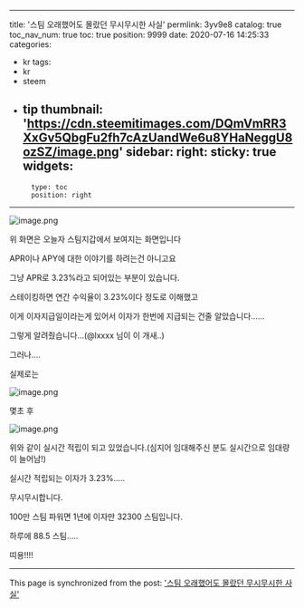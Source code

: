 
---
title: '스팀 오래했어도 몰랐던 무시무시한 사실'
permlink: 3yv9e8
catalog: true
toc_nav_num: true
toc: true
position: 9999
date: 2020-07-16 14:25:33
categories:
- kr
tags:
- kr
- steem
- tip
thumbnail: 'https://cdn.steemitimages.com/DQmVmRR3XxGv5QbgFu2fh7cAzUandWe6u8YHaNeggU8ozSZ/image.png'
sidebar:
    right:
        sticky: true
widgets:
    -
        type: toc
        position: right
---


![image.png](https://cdn.steemitimages.com/DQmVmRR3XxGv5QbgFu2fh7cAzUandWe6u8YHaNeggU8ozSZ/image.png)

위 화면은 오늘자 스팀지갑에서 보여지는 화면입니다

APR이나 APY에 대한 이야기를 하려는건 아니고요

그냥 APR로 3.23%라고 되어있는 부분이 있습니다.

스테이킹하면 연간 수익율이 3.23%이다 정도로 이해했고


이게 이자지급일이라는게 있어서 이자가 한번에 지급되는 건줄 알았습니다......


그렇게 알려줬습니다...(@lxxxx 님이 이 개새..)


그러나....


실제로는


![image.png](https://cdn.steemitimages.com/DQmUVwSPb1eDoawtGAu96XYSwcqNeoL64iDLiMizadCDoQF/image.png)

몇초 후


![image.png](https://cdn.steemitimages.com/DQmaVk6eU6gaPVMy299rU6cwRvbc2YTTzUjtZBZbFvJW23e/image.png)


위와 같이 실시간 적립이 되고 있었습니다.(심지어 임대해주신 분도 실시간으로 임대량이 늘어남!)



실시간 적립되는 이자가 3.23%.....

무시무시합니다.

100만 스팀 파워면 1년에 이자만 32300 스팀입니다.

하루에 88.5 스팀.....

띠용!!!!

- - -

This page is synchronized from the post: ['스팀 오래했어도 몰랐던 무시무시한 사실'](https://steemit.com/@virus707/3yv9e8)

